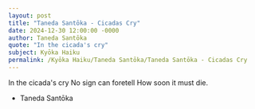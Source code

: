 ```yaml
---
layout: post
title: "Taneda Santōka - Cicadas Cry"
date: 2024-12-30 12:00:00 -0000
author: Taneda Santōka
quote: "In the cicada's cry"
subject: Kyōka Haiku
permalink: /Kyōka Haiku/Taneda Santōka/Taneda Santōka - Cicadas Cry
---
```


In the cicada's cry
No sign can foretell
How soon it must die.

- Taneda Santōka
